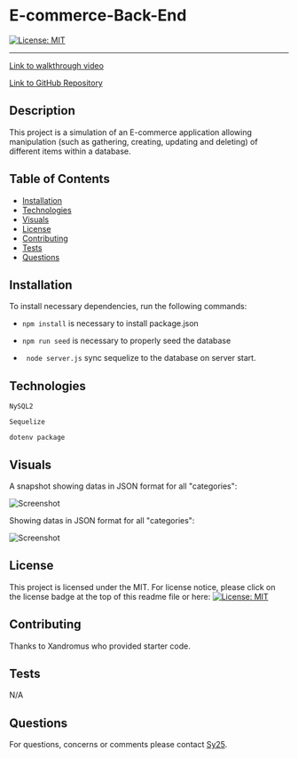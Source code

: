 # E-commerce-Back-End


[![License: MIT](https://img.shields.io/badge/License-MIT-yellow.svg)](https://opensource.org/licenses/MIT)

---


[Link to walkthrough video](https://drive.google.com/file/d/15hOEtTA78ApLbVGjs7UumUyz8ZrfBuDb/view)


[Link to GitHub Repository](https://github.com/Saidou25/E-commerce-Back-End.git)

## Description

This project is a simulation of an E-commerce application allowing manipulation (such as gathering, creating, updating and deleting) of different items within a database.  

## Table of Contents

* [Installation](#installation)
* [Technologies](#technologies)
* [Visuals](#visuals)
* [License](#license)
* [Contributing](#contributing)
* [Tests](#tests)
* [Questions](#questions)


## Installation

To install necessary dependencies, run the following commands:

- ```npm install``` is necessary to install package.json

- ```npm run seed``` is necessary to properly seed the database

- ``` node server.js``` sync sequelize to the database on server start.


## Technologies

```NySQL2```

```Sequelize```

```dotenv package```

## Visuals

A snapshot showing datas in JSON format for all "categories":

![Screenshot](public/images/getallcategories.png)

Showing datas in JSON format for all "categories":

![Screenshot](public/images/getallproducts.png)


## License

This project is licensed under the MIT. 
For license notice, please click on the license badge at the top of this readme file or here: [![License: MIT](https://img.shields.io/badge/License-MIT-yellow.svg)](https://opensource.org/licenses/MIT)

## Contributing

Thanks to Xandromus who provided starter code.

## Tests

N/A

## Questions

For questions, concerns or comments please contact [Sy25](https://github.com/Saidou25).